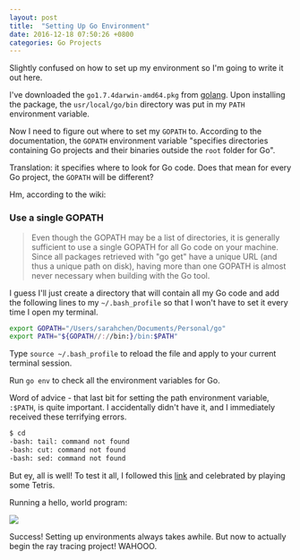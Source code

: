 ```yaml
---
layout: post
title:  "Setting Up Go Environment"
date: 2016-12-18 07:50:26 +0800
categories: Go Projects
---
```

Slightly confused on how to set up my environment so I'm going to write it out here.

I\'ve downloaded the `go1.7.4darwin-amd64.pkg` from [golang](https://golang.org/dl/). Upon installing the package, the `usr/local/go/bin` directory was put in my `PATH` environment variable.

Now I need to figure out where to set my `GOPATH` to. According to the documentation, the `GOPATH` environment variable "specifies directories containing Go projects and their binaries outside the `root` folder for Go".

Translation: it specifies where to look for Go code. Does that mean for every Go project, the `GOPATH` will be different?

Hm, according to the wiki:

### Use a single GOPATH

> Even though the GOPATH may be a list of directories, it is generally sufficient to use a single GOPATH for all Go code on your machine. Since all packages retrieved with "go get" have a unique URL (and thus a unique path on disk), having more than one GOPATH is almost never necessary when building with the Go tool.

I guess I\'ll just create a directory that will contain all my Go code and add the following lines to my `~/.bash_profile` so that I won't have to set it every time I open my terminal.

```bash
export GOPATH="/Users/sarahchen/Documents/Personal/go"
export PATH="${GOPATH//://bin:}/bin:$PATH"
```

Type `source ~/.bash_profile` to reload the file and apply to your current terminal session.

Run `go env` to check all the environment variables for Go.

Word of advice - that last bit for setting the path environment variable, `:$PATH`, is quite important. I accidentally didn\'t have it, and I immediately received these terrifying errors.

```bash
$ cd
-bash: tail: command not found
-bash: cut: command not found
-bash: sed: command not found
```

But ey, all is well! To test it all, I followed this  [link](https://www.golang-book.com/guides/machine_setup#osx-finished) and celebrated by playing some Tetris.

Running a hello, world program:

![]({{site.baseurl}}/assets/img/hello-world-golang.jpg)

Success! Setting up environments always takes awhile. But now to actually begin the ray tracing project! WAHOOO.
